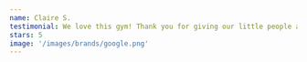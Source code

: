 ```yaml
---
name: Claire S.
testimonial: We love this gym! Thank you for giving our little people a safe place to have fun!
stars: 5
image: '/images/brands/google.png'
---
```

